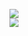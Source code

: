 [![](https://img.shields.io/badge/Made%20With-Github%20Spray-lightgrey.svg?style=for-the-badge&logo=github)](https://github.com/Annihil/github-spray#2241)  
[![](https://i.imgur.com/2DrTn0Z.gif)](https://github.com/Annihil/github-spray)